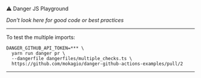 ⚠️ Danger JS Playground

_Don't look here for good code or best practices_

---

To test the multiple imports:

```
DANGER_GITHUB_API_TOKEN=*** \
  yarn run danger pr \
  --dangerfile dangerfiles/multiple_checks.ts \
  https://github.com/mokagio/danger-github-actions-examples/pull/2
```

---
